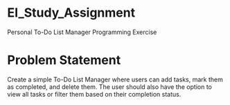 # EI_Study_Assignment
Personal To-Do List Manager Programming Exercise
# Problem Statement
Create a simple To-Do List Manager where users can add tasks, mark them as completed, and delete them. The user should also have the
option to view all tasks or filter them based on their completion status.
